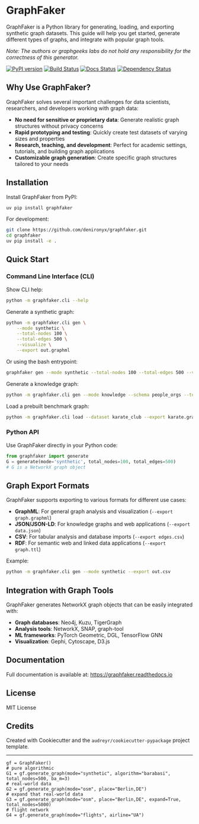 # GraphFaker

GraphFaker is a Python library for generating, loading, and exporting synthetic graph datasets. This guide will help you get started, generate different types of graphs, and integrate with popular graph tools.

*Note: The authors or graphgeeks labs do not hold any responsibility for the correctness of this generator.*

[![PyPI version](https://img.shields.io/pypi/v/graphfaker.svg)](https://pypi.python.org/pypi/graphfaker)
[![Build Status](https://img.shields.io/travis/denironyx/graphfaker.svg)](https://travis-ci.com/denironyx/graphfaker)
[![Docs Status](https://readthedocs.org/projects/graphfaker/badge/?version=latest)](https://graphfaker.readthedocs.io/en/latest/?version=latest)
[![Dependency Status](https://pyup.io/repos/github/denironyx/graphfaker/shield.svg)](https://pyup.io/repos/github/denironyx/graphfaker/)

## Why Use GraphFaker?

GraphFaker solves several important challenges for data scientists, researchers, and developers working with graph data:

- **No need for sensitive or proprietary data**: Generate realistic graph structures without privacy concerns
- **Rapid prototyping and testing**: Quickly create test datasets of varying sizes and properties
- **Research, teaching, and development**: Perfect for academic settings, tutorials, and building graph applications
- **Customizable graph generation**: Create specific graph structures tailored to your needs


## Installation

Install GraphFaker from PyPI:

```sh
uv pip install graphfaker
```

For development:

```sh
git clone https://github.com/denironyx/graphfaker.git
cd graphfaker
uv pip install -e .
```

## Quick Start

### Command Line Interface (CLI)

Show CLI help:
```sh
python -m graphfaker.cli --help
```

Generate a synthetic graph:
```sh
python -m graphfaker.cli gen \
    --mode synthetic \
    --total-nodes 100 \
    --total-edges 500 \
    --visualize \
    --export out.graphml
```

Or using the bash entrypoint:
```sh
graphfaker gen --mode synthetic --total-nodes 100 --total-edges 500 --visualize --export out.graphml
```

Generate a knowledge graph:
```sh
python -m graphfaker.cli gen --mode knowledge --schema people_orgs --total-nodes 50 --export kg.jsonld
```

Load a prebuilt benchmark graph:
```sh
python -m graphfaker.cli load --dataset karate_club --export karate.graphml
```

### Python API

Use GraphFaker directly in your Python code:
```python
from graphfaker import generate
G = generate(mode='synthetic', total_nodes=100, total_edges=500)
# G is a NetworkX graph object
```

## Graph Export Formats

GraphFaker supports exporting to various formats for different use cases:

- **GraphML**: For general graph analysis and visualization (`--export graph.graphml`)
- **JSON/JSON-LD**: For knowledge graphs and web applications (`--export data.json`)
- **CSV**: For tabular analysis and database imports (`--export edges.csv`)
- **RDF**: For semantic web and linked data applications (`--export graph.ttl`)

Example:
```sh
python -m graphfaker.cli gen --mode synthetic --export out.csv
```

## Integration with Graph Tools

GraphFaker generates NetworkX graph objects that can be easily integrated with:

- **Graph databases**: Neo4j, Kuzu, TigerGraph
- **Analysis tools**: NetworkX, SNAP, graph-tool
- **ML frameworks**: PyTorch Geometric, DGL, TensorFlow GNN
- **Visualization**: Gephi, Cytoscape, D3.js

## Documentation

Full documentation is available at: https://graphfaker.readthedocs.io

## License

MIT License

## Credits

Created with Cookiecutter and the `audreyr/cookiecutter-pypackage` project template.

---


```
gf = GraphFaker()
# pure algorithmic
G1 = gf.generate_graph(mode="synthetic", algorithm="barabasi", total_nodes=500, ba_m=3)
# real-world data
G2 = gf.generate_graph(mode="osm", place="Berlin,DE")
# expand that real-world data
G3 = gf.generate_graph(mode="osm", place="Berlin,DE", expand=True, total_nodes=5000)
# flight network
G4 = gf.generate_graph(mode="flights", airline="UA")


```
